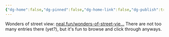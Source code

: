 ```yaml
---
{"dg-home":false,"dg-pinned":false,"dg-home-link":false,"dg-publish":true,"tags":["dgblip"],"disabled rules":["yaml-title","yaml-title-alias","file-name-heading"],"title":"philipp on mastodon @ 2023-01-25","created-date":"2023-01-25T08:03:42","id":109748802167164110,"updated-date":"2025-05-02T08:50:43","dg-path":"blips/109748802167164114.md","permalink":"/blips/109748802167164114/","dgPassFrontmatter":true}
---
```



Wonders of street view: [neal.fun/wonders-of-street-vie…](https://neal.fun/wonders-of-street-view/)
There are not too many entries there (yet?), but it's fun to browse and click through anyways.



